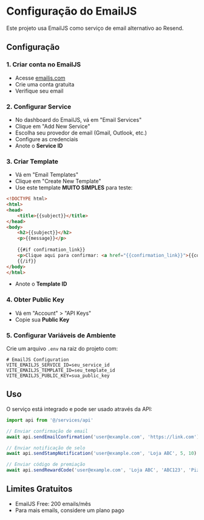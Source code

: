 # Configuração do EmailJS

Este projeto usa EmailJS como serviço de email alternativo ao Resend.

## Configuração

### 1. Criar conta no EmailJS
- Acesse [emailjs.com](https://www.emailjs.com/)
- Crie uma conta gratuita
- Verifique seu email

### 2. Configurar Service
- No dashboard do EmailJS, vá em "Email Services"
- Clique em "Add New Service"
- Escolha seu provedor de email (Gmail, Outlook, etc.)
- Configure as credenciais
- Anote o **Service ID**

### 3. Criar Template
- Vá em "Email Templates"
- Clique em "Create New Template"
- Use este template **MUITO SIMPLES** para teste:

```html
<!DOCTYPE html>
<html>
<head>
    <title>{{subject}}</title>
</head>
<body>
    <h2>{{subject}}</h2>
    <p>{{message}}</p>
    
    {{#if confirmation_link}}
    <p>Clique aqui para confirmar: <a href="{{confirmation_link}}">{{confirmation_link}}</a></p>
    {{/if}}
</body>
</html>
```

- Anote o **Template ID**

### 4. Obter Public Key
- Vá em "Account" > "API Keys"
- Copie sua **Public Key**

### 5. Configurar Variáveis de Ambiente
Crie um arquivo `.env` na raiz do projeto com:

```env
# EmailJS Configuration
VITE_EMAILJS_SERVICE_ID=seu_service_id
VITE_EMAILJS_TEMPLATE_ID=seu_template_id
VITE_EMAILJS_PUBLIC_KEY=sua_public_key
```

## Uso

O serviço está integrado e pode ser usado através da API:

```typescript
import api from '@/services/api'

// Enviar confirmação de email
await api.sendEmailConfirmation('user@example.com', 'https://link.com')

// Enviar notificação de selo
await api.sendStampNotification('user@example.com', 'Loja ABC', 5, 10)

// Enviar código de premiação
await api.sendRewardCode('user@example.com', 'Loja ABC', 'ABC123', 'Pizza grátis')
```

## Limites Gratuitos
- EmailJS Free: 200 emails/mês
- Para mais emails, considere um plano pago
